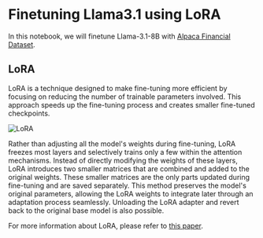 # Finetuning Llama3.1 using LoRA 
In this notebook, we will finetune Llama-3.1-8B with [Alpaca Financial Dataset](https://huggingface.co/datasets/poornima9348/finance-alpaca-1k-test). 

## LoRA

LoRA is a technique designed to make fine-tuning more efficient by focusing on reducing the number of trainable parameters involved. This approach speeds up the fine-tuning process and creates smaller fine-tuned checkpoints.

![LoRA](https://github.com/EkinKarabulut/finetuning_llama3.1/blob/main/lora_diagram.png?raw=true)

Rather than adjusting all the model's weights during fine-tuning, LoRA freezes most layers and selectively trains only a few within the attention mechanisms. Instead of directly modifying the weights of these layers, LoRA introduces two smaller matrices that are combined and added to the original weights. These smaller matrices are the only parts updated during fine-tuning and are saved separately. This method preserves the model's original parameters, allowing the LoRA weights to integrate later through an adaptation process seamlessly. Unloading the LoRA adapter and revert back to the original base model is also possible. 

For more information about LoRA, please refer to [this paper](https://arxiv.org/abs/2106.09685).
